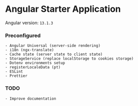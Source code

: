 # Angular Starter Application

Angular version: `13.1.3`

### Preconfigured
```
- Angular Universal (server-side rendering)
- i18n (ngx-translate)
- Cache state (server state to client state)
- StorageService (replace localStorage to cookies storage)
- Dotenv environments setup
- registerLocaleData (pt)
- ESLint
- Prettier
```

### TODO
```
- Improve documentation
```
